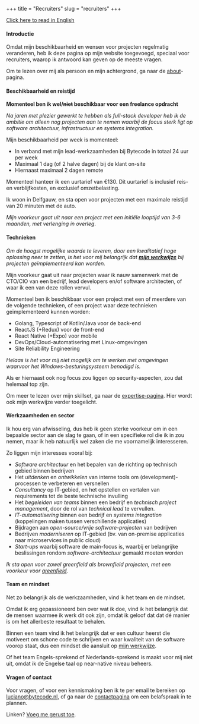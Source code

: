 +++
title = "Recruiters"
slug = "recruiters"
+++

[Click here to read in English](/recruiters)

#### Introductie

Omdat mijn beschikbaarheid en wensen voor projecten regelmatig veranderen, heb ik deze pagina op mijn website toegevoegd, speciaal voor recruiters, waarop ik antwoord kan geven op de meeste vragen.

Om te lezen over mij als persoon en mijn achtergrond, ga naar de [about](/about)-pagina.

#### Beschikbaarheid en reistijd

**Momenteel ben ik  wel/~~niet~~ beschikbaar voor een freelance opdracht**

*Na jaren met plezier gewerkt te hebben als full-stack developer heb ik de ambitie om alleen nog projecten aan te nemen waarbij de focus sterk ligt op software architectuur, infrastructuur en systems integration.*

Mijn beschikbaarheid per week is momenteel:

* In verband met mijn lead-werkzaamheden bij Bytecode in totaal 24 uur per week
* Maximaal 1 dag (of 2 halve dagen) bij de klant on-site
* Hiernaast maximaal 2 dagen remote

Momenteel hanteer ik een uurtarief van €130. Dit uurtarief is inclusief reis- en verblijfkosten, en exclusief omzetbelasting.

Ik woon in Delfgauw, en sta open voor projecten met een maximale reistijd van 20 minuten met de auto.

_Mijn voorkeur gaat uit naar een project met een initiële looptijd van 3-6 maanden, met verlenging in overleg_.

#### Technieken

*Om de hoogst mogelijke waarde te leveren, door een kwalitatief hoge oplossing neer te zetten, is het voor mij belangrijk dat [<b>mijn werkwijze</b>](/expertise#werkwijze) bij projecten geïmplementeerd kan worden.*

Mijn voorkeur gaat uit naar projecten waar ik nauw samenwerk met de CTO/CIO van een bedrijf, lead developers en/of software architecten, of waar ik een van deze rollen vervul.

Momenteel ben ik beschikbaar voor een project met een of meerdere van de volgende technieken, of een project waar deze technieken geïmplementeerd kunnen worden:

* Golang, Typescript of Kotlin/Java voor de back-end
* ReactJS (+Redux) voor de front-end
* React Native (+Expo) voor mobile
* DevOps/Cloud-automatisering met Linux-omgevingen
* Site Reliability Engineering

_Helaas is het voor mij niet mogelijk om te werken met omgevingen waarvoor het Windows-besturingsysteem benodigd is._

Als er hiernaast ook nog focus zou liggen op security-aspecten, zou dat helemaal top zijn.

Om meer te lezen over mijn skillset, ga naar de [expertise-pagina](/expertise). Hier wordt ook mijn werkwijze verder toegelicht.

#### Werkzaamheden en sector

Ik hou erg van afwisseling, dus heb ik geen sterke voorkeur om in een bepaalde sector aan de slag te gaan, of in een specifieke rol die ik in zou nemen, maar ik heb natuurlijk wel zaken die me voornamelijk interesseren.

Zo liggen mijn interesses vooral bij:

* _Software architectuur_ en het bepalen van de richting op technisch gebied binnen bedrijven
* Het _uitdenken_ en _ontwikkelen_ van interne tools om (development)-processen te verbeteren en versnellen
* _Consultancy_ op IT-gebied, en het opstellen en vertalen van requirements tot de beste technische invulling
* Het _begeleiden van teams_ binnen een bedrijf en _technisch project management_, door de rol van _technical lead_ te vervullen.
* _IT-automatisering_ binnen een bedrijf en _systems integration_ (koppelingen maken tussen verschillende applicaties)
* Bijdragen aan _open-source/vrije software-projecten_ van bedrijven
* Bedrijven _moderniseren_ op IT-gebied (bv. van on-premise applicaties naar microservices in public cloud)
* _Start-ups_ waarbij software de main-focus is, waarbij er belangrijke beslissingen rondom _software-architectuur_ gemaakt moeten worden

_Ik sta open voor zowel greenfield als brownfield projecten, met een voorkeur voor [greenfield](https://www.quora.com/What-is-the-difference-between-a-brownfield-project-and-greenfield-projects)._

#### Team en mindset

Net zo belangrijk als de werkzaamheden, vind ik het team en de mindset.

Omdat ik erg gepassioneerd ben over wat ik doe, vind ik het belangrijk dat de mensen waarmee ik werk dit ook zijn, omdat ik geloof dat dat dé manier is om het allerbeste resultaat te behalen.

Binnen een team vind ik het belangrijk dat er een cultuur heerst die motiveert om schone code te schrijven en waar kwaliteit van de software voorop staat, dus een mindset die aansluit op [mijn werkwijze](https://lucianonooijen.nl/expertise/#werkwijze).

Of het team Engels-sprekend of Nederlands-sprekend is maakt voor mij niet uit, omdat ik de Engelse taal op near-native niveau beheers.

#### Vragen of contact

Voor vragen, of voor een kennismaking ben ik te per email te bereiken op [luciano@bytecode.nl](mailto:luciano@bytecode.nl), of ga naar de [contactpagina](/contact) om een belafspraak in te plannen.

Linken? [Voeg me gerust toe](https://www.linkedin.com/in/lucianonooijen/).
